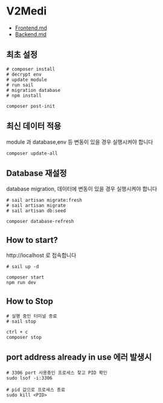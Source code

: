 # V2Medi

- [Frontend.md](Frontend.md)
- [Backend.md](Backend.md)

## 최초 설정

```shell
# composer install
# decrypt env
# update module
# run sail
# migration database
# npm install

composer post-init
```

## 최신 데이터 적용

module 과 database,env 등 변동이 있을 경우 실행시켜야 합니다

```shell
composer update-all
```

## Database 재설정

database migration, 데이터에 변동이 있을 경우 실행시켜야 합니다

```shell
# sail artisan migrate:fresh
# sail artisan migrate
# sail artisan db:seed

composer database-refresh
```

## How to start?

http://localhost 로 접속합니다

```shell
# sail up -d

composer start
npm run dev
```

## How to Stop

```shell
# 실행 중인 터미널 종료
# sail stop

ctrl + c
composer stop
```

## port address already in use 에러 발생시

```shell
# 3306 port 사용중인 프로세스 찾고 PID 확인
sudo lsof -i:3306

# pid 값으로 프로세스 종료
sudo kill <PID>
```